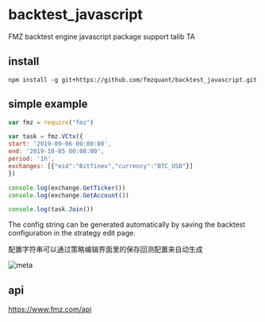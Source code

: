 # backtest_javascript

FMZ backtest engine javascript package
support talib TA

## install
```
npm install -g git+https://github.com/fmzquant/backtest_javascript.git
```

## simple example
```javascript
var fmz = require("fmz")

var task = fmz.VCtx({
start: '2019-09-06 00:00:00',
end: '2019-10-05 00:00:00',
period: '1h',
exchanges: [{"eid":"Bitfinex","currency":"BTC_USD"}]
})

console.log(exchange.GetTicker())
console.log(exchange.GetAccount())

console.log(task.Join())
```

The config string can be generated automatically by saving the backtest configuration in the strategy edit page.

配置字符串可以通过策略编辑界面里的保存回测配置来自动生成

![meta](https://www.fmz.com/upload/asset/aa67494fc6306759753385bf7634ee4cd437f3f2.png) 
 
## api
https://www.fmz.com/api

